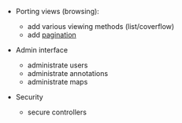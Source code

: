 - Porting views (browsing):
  - add various viewing methods (list/coverflow)
  - add [pagination](https://github.com/mislav/will_paginate)
  
- Admin interface
  - administrate users
  - administrate annotations
  - administrate maps

- Security
  - secure controllers